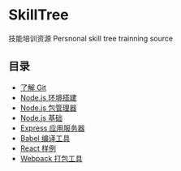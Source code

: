 # SkillTree

技能培训资源
Persnonal skill tree trainning source

## 目录

- [了解 Git](https://github.com/timnity/SkillTree/blob/master/Git/Outline.md)
- [Node.js 环境搭建](https://github.com/timnity/SkillTree/blob/master/NodeInstall/Outline.md)
- [Node.js 包管理器](https://github.com/timnity/SkillTree/blob/master/NPM/Outline.md)
- [Node.js 基础](https://github.com/timnity/SkillTree/blob/master/NodeBase/Outline.md)
- [Express 应用服务器](https://github.com/timnity/SkillTree/blob/master/ExpressServer/Outline.md)
- [Babel 编译工具](https://github.com/timnity/SkillTree/blob/master/Babel/Outline.md)
- [React 样例](https://github.com/timnity/SkillTree/blob/master/React/Outline.md)
- [Webpack 打包工具]()
